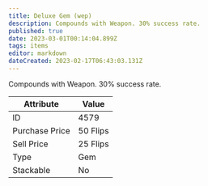 ```yaml
---
title: Deluxe Gem (wep)
description: Compounds with Weapon. 30% success rate.
published: true
date: 2023-03-01T00:14:04.899Z
tags: items
editor: markdown
dateCreated: 2023-02-17T06:43:03.131Z
---
```


Compounds with Weapon. 30% success rate.

|Attribute|Value|
|-|-|
|ID|4579|
|Purchase Price|50 Flips|
|Sell Price|25 Flips|
|Type|Gem|
|Stackable|No|

